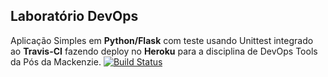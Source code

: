 ## Laboratório DevOps
Aplicação Simples em **Python/Flask** com teste usando Unittest integrado ao **Travis-CI** fazendo deploy no **Heroku** para a disciplina de DevOps Tools da Pós da Mackenzie.
[![Build Status](https://travis-ci.com/gitdsoares/devopslab.svg?branch=main)](https://travis-ci.com/gitdsoares/devopslab)
